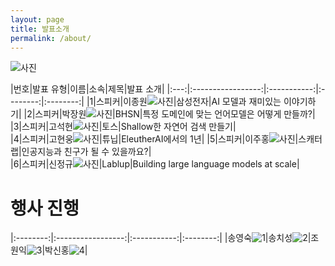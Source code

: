 ```yaml
---
layout: page
title: 발표소개
permalink: /about/
---
```



![사진](./pic/b.png)


    

|번호|발표 유형|이름|소속|제목|발표 소개|
|:---:|:-----------------:|:-----------:|:--------:|:--------:|
|1|스피커|이종원![사진](./pic/jongw.jpg)|삼성전자|AI 모델과 재미있는 이야기하기|
|2|스피커|박장원![사진](./pic/pjw.jpg)|BHSN|특정 도메인에 맞는 언어모델은 어떻게 만들까?|
|3|스피커|고석현![사진](./pic/noha.png)|토스|Shallow한 자연어 검색 만들기|  
|4|스피커|고현웅![사진](./pic/gohw.png)|튜닙|EleutherAI에서의 1년| 
|5|스피커|이주홍![사진](./pic/ljhong.png)|스캐터랩|인공지능과 친구가 될 수 있을까요?|  
|6|스피커|신정규![사진](./pic/sinjk.jpg)|Lablup|Building large language models at scale|            


    
# 행사 진행



|:--------:|:-----------------:|:-----------:|:--------:|
|송영숙![1](./pic/song.png)|송치성![2](./pic/chisung.jpg)|조원익![3](./pic/jwani.png)|박신홍![4](./pic/sinhongpark.jpg)|     







